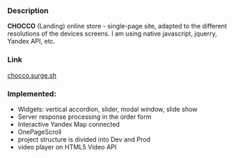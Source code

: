 ### Description

**CHOCCO** (Landing) online store - single-page site, adapted to the different resolutions of the devices screens. 
I am using native javascript, jquerry, Yandex API, etc.

### Link

[chocco.surge.sh](http://chocco.surge.sh/)

### Implemented:

- Widgets: vertical accordion, slider, modal window, slide show
- Server response processing in the order form
- Interactive Yandex Map connected
- OnePageScroll
- project structure is divided into Dev and Prod
- video player on HTML5 Video API
